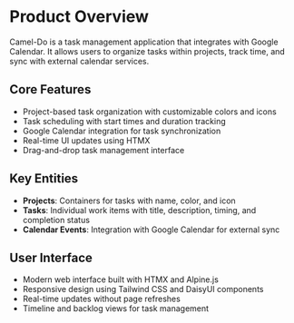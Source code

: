 # Product Overview

Camel-Do is a task management application that integrates with Google Calendar. It allows users to organize tasks within projects, track time, and sync with external calendar services.

## Core Features
- Project-based task organization with customizable colors and icons
- Task scheduling with start times and duration tracking
- Google Calendar integration for task synchronization
- Real-time UI updates using HTMX
- Drag-and-drop task management interface

## Key Entities
- **Projects**: Containers for tasks with name, color, and icon
- **Tasks**: Individual work items with title, description, timing, and completion status
- **Calendar Events**: Integration with Google Calendar for external sync

## User Interface
- Modern web interface built with HTMX and Alpine.js
- Responsive design using Tailwind CSS and DaisyUI components
- Real-time updates without page refreshes
- Timeline and backlog views for task management